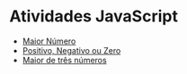 # Atividades JavaScript

- [Maior Número](https://rafaelmachadobr.github.io/atividades-javascript/maiorNumero/)
- [Positivo, Negativo ou Zero](https://rafaelmachadobr.github.io/atividades-javascript/positivoNegativoZero/)
- [Maior de três números](https://rafaelmachadobr.github.io/atividades-javascript/maiorDeTres/)
